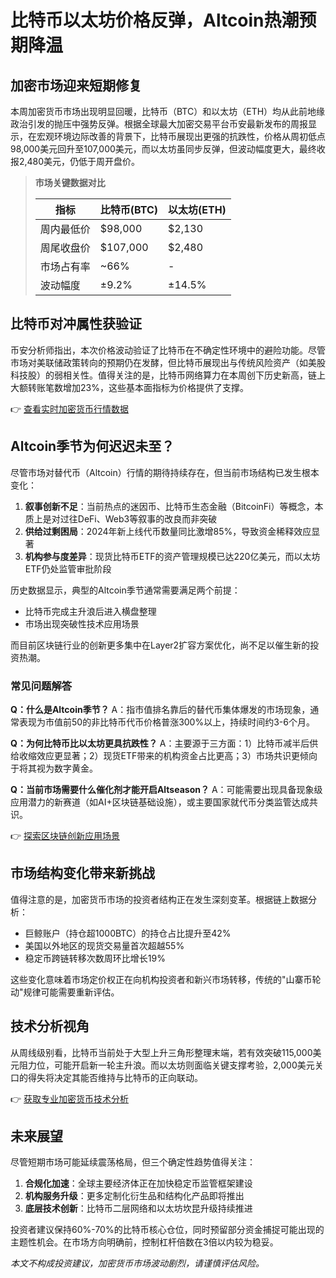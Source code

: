 # 比特币以太坊价格反弹，Altcoin热潮预期降温

## 加密市场迎来短期修复

本周加密货币市场出现明显回暖，比特币（BTC）和以太坊（ETH）均从此前地缘政治引发的抛压中强势反弹。根据全球最大加密交易平台币安最新发布的周报显示，在宏观环境边际改善的背景下，比特币展现出更强的抗跌性，价格从周初低点98,000美元回升至107,000美元，而以太坊虽同步反弹，但波动幅度更大，最终收报2,480美元，仍低于周开盘价。

> **市场关键数据对比**
> 
> | 指标        | 比特币(BTC) | 以太坊(ETH) |
> |-------------|------------|-------------|
> | 周内最低价  | $98,000    | $2,130      |
> | 周尾收盘价  | $107,000   | $2,480      |
> | 市场占有率  | ~66%       | -           |
> | 波动幅度    | ±9.2%      | ±14.5%      |

## 比特币对冲属性获验证

币安分析师指出，本次价格波动验证了比特币在不确定性环境中的避险功能。尽管市场对美联储政策转向的预期仍在发酵，但比特币展现出与传统风险资产（如美股科技股）的弱相关性。值得关注的是，比特币网络算力在本周创下历史新高，链上大额转账笔数增加23%，这些基本面指标为价格提供了支撑。

👉 [查看实时加密货币行情数据](https://bit.ly/okx_welcome)

## Altcoin季节为何迟迟未至？

尽管市场对替代币（Altcoin）行情的期待持续存在，但当前市场结构已发生根本变化：
1. **叙事创新不足**：当前热点的迷因币、比特币生态金融（BitcoinFi）等概念，本质上是对过往DeFi、Web3等叙事的改良而非突破
2. **供给过剩困局**：2024年新上线代币数量同比激增85%，导致资金稀释效应显著
3. **机构参与度差异**：现货比特币ETF的资产管理规模已达220亿美元，而以太坊ETF仍处监管审批阶段

历史数据显示，典型的Altcoin季节通常需要满足两个前提：
- 比特币完成主升浪后进入横盘整理
- 市场出现突破性技术应用场景

而目前区块链行业的创新更多集中在Layer2扩容方案优化，尚不足以催生新的投资热潮。

### 常见问题解答

**Q：什么是Altcoin季节？**
A：指市值排名靠后的替代币集体爆发的市场现象，通常表现为市值前50的非比特币代币价格普涨300%以上，持续时间约3-6个月。

**Q：为何比特币比以太坊更具抗跌性？**
A：主要源于三方面：1）比特币减半后供给收缩效应更显著；2）现货ETF带来的机构资金占比更高；3）市场共识更倾向于将其视为数字黄金。

**Q：当前市场需要什么催化剂才能开启Altseason？**
A：可能需要出现具备现象级应用潜力的新赛道（如AI+区块链基础设施），或主要国家就代币分类监管达成共识。

👉 [探索区块链创新应用场景](https://bit.ly/okx_welcome)

## 市场结构变化带来新挑战

值得注意的是，加密货币市场的投资者结构正在发生深刻变革。根据链上数据分析：
- 巨鲸账户（持仓超1000BTC）的持仓占比提升至42%
- 美国以外地区的现货交易量首次超越55%
- 稳定币跨链转移次数周环比增长19%

这些变化意味着市场定价权正在向机构投资者和新兴市场转移，传统的"山寨币轮动"规律可能需要重新评估。

## 技术分析视角

从周线级别看，比特币当前处于大型上升三角形整理末端，若有效突破115,000美元阻力位，可能开启新一轮主升浪。而以太坊则面临关键支撑考验，2,000美元关口的得失将决定其能否维持与比特币的正向联动。

👉 [获取专业加密货币技术分析](https://bit.ly/okx_welcome)

## 未来展望

尽管短期市场可能延续震荡格局，但三个确定性趋势值得关注：
1. **合规化加速**：全球主要经济体正在加快稳定币监管框架建设
2. **机构服务升级**：更多定制化衍生品和结构化产品即将推出
3. **底层技术创新**：比特币二层网络和以太坊坎昆升级持续推进

投资者建议保持60%-70%的比特币核心仓位，同时预留部分资金捕捉可能出现的主题性机会。在市场方向明确前，控制杠杆倍数在3倍以内较为稳妥。

*本文不构成投资建议，加密货币市场波动剧烈，请谨慎评估风险。*